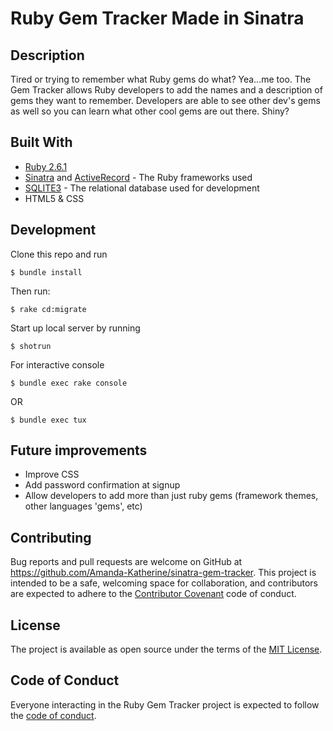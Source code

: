 # Ruby Gem Tracker Made in Sinatra

## Description
Tired or trying to remember what Ruby gems do what?  Yea...me too. The Gem Tracker allows Ruby developers to add the names and a description of gems they want to remember. Developers are able to see other dev's gems as well so you can learn what other cool gems are out there. Shiny? 

## Built With

* [Ruby 2.6.1](https://www.ruby-lang.org/en/news/2019/01/30/ruby-2-6-1-released/)
* [Sinatra](http://sinatrarb.com/) and [ActiveRecord](https://apidock.com/rails/ActiveRecord/Base) - The Ruby frameworks used
* [SQLITE3](https://www.sqlite.org/) - The relational database used for development
* HTML5 & CSS

## Development

Clone this repo and run 

    $ bundle install

Then run: 

    $ rake cd:migrate

Start up local server by running

    $ shotrun 

For interactive console

    $ bundle exec rake console
OR

    $ bundle exec tux

## Future improvements
* Improve CSS 
* Add password confirmation at signup
* Allow developers to add more than just ruby gems (framework themes, other languages 'gems', etc)

## Contributing

Bug reports and pull requests are welcome on GitHub at https://github.com/Amanda-Katherine/sinatra-gem-tracker. This project is intended to be a safe, welcoming space for collaboration, and contributors are expected to adhere to the [Contributor Covenant](https://contributor-covenant.org/) code of conduct.

## License

The project is available as open source under the terms of the [MIT License](https://opensource.org/licenses/MIT).

## Code of Conduct

Everyone interacting in the Ruby Gem Tracker project is expected to follow the [code of conduct](https://www.contributor-covenant.org/version/1/4/code-of-conduct).